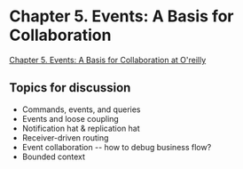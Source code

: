 # Chapter 5. Events: A Basis for Collaboration

[Chapter 5. Events: A Basis for Collaboration at O'reilly](https://learning.oreilly.com/library/view/designing-event-driven-systems/9781492038252/ch05.html)

## Topics for discussion
- Commands, events, and queries
- Events and loose coupling
- Notification hat & replication hat
- Receiver-driven routing
- Event collaboration -- how to debug business flow?
- Bounded context